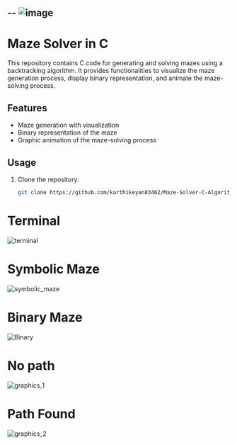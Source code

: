 --
![image](https://github.com/karthikeyan83462/Maze-Solver-C-Algorithm/assets/120308685/b16b2723-4bba-48b1-be80-ea391b4dd322)
--
# Maze Solver in C

This repository contains C code for generating and solving mazes using a backtracking algorithm. It provides functionalities to visualize the maze generation process, display binary representation, and animate the maze-solving process.

## Features

- Maze generation with visualization
- Binary representation of the maze
- Graphic animation of the maze-solving process

## Usage

1. Clone the repository:

   ```bash
   git clone https://github.com/karthikeyan83462/Maze-Solver-C-Algorithm

# Terminal

![terminal](https://github.com/karthikeyan83462/Maze-Solver-C-Algorithm/assets/120308685/5442c7aa-369d-496f-bbb7-d8038f1e3409)

# Symbolic Maze

![symbolic_maze](https://github.com/karthikeyan83462/Maze-Solver-C-Algorithm/assets/120308685/13b2f728-73df-4f9a-8afd-26dfbcfc7ef6)

# Binary Maze

![Binary](https://github.com/karthikeyan83462/Maze-Solver-C-Algorithm/assets/120308685/4892dbb3-73ef-4a41-ab3d-be314a0a8ed0)

# No path

![graphics_1](https://github.com/karthikeyan83462/Maze-Solver-C-Algorithm/assets/120308685/19dbca35-d0a5-4da6-ba90-302dce3d203e)

# Path Found

![graphics_2](https://github.com/karthikeyan83462/Maze-Solver-C-Algorithm/assets/120308685/91a47dff-dd92-4929-a27d-53d8ad988138)

